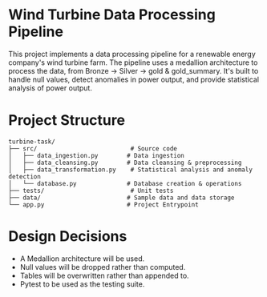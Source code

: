 # Wind Turbine Data Processing Pipeline

This project implements a data processing pipeline for a renewable energy company's wind turbine farm. The pipeline uses a medallion architecture to process the data, from Bronze -> Silver -> gold & gold_summary. It's built to handle null values, detect anomalies in power output, and provide statistical analysis of power output. 

# Project Structure
```
turbine-task/
├── src/                          # Source code
│   ├── data_ingestion.py        # Data ingestion
│   ├── data_cleansing.py        # Data cleansing & preprocessing
│   ├── data_transformation.py    # Statistical analysis and anomaly detection
│   └── database.py              # Database creation & operations
├── tests/                        # Unit tests
├── data/                        # Sample data and data storage
└── app.py                       # Project Entrypoint
```

# Design Decisions

- A Medallion architecture will be used.
- Null values will be dropped rather than computed.
- Tables will be overwritten rather than appended to.
- Pytest to be used as the testing suite.

